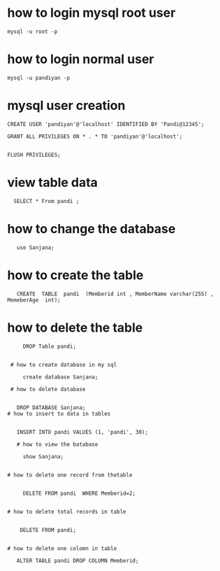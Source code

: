 
# how to login mysql root user

    mysql -u root -p
    
    
 # how to login normal user
 
 
    mysql -u pandiyan -p
    
    

# mysql user creation 


    CREATE USER 'pandiyan'@'localhost' IDENTIFIED BY 'Pandi@12345';

    GRANT ALL PRIVILEGES ON * . * TO 'pandiyan'@'localhost';


    FLUSH PRIVILEGES;
    
    
 
# view table data 

      SELECT * From pandi ;  
      
  # how to change the database     
       use Sanjana;     
       
  # how to create the table      
       
       CREATE  TABLE  pandi  (Memberid int , MemberName varchar(255) , MemeberAge  int);
       
  # how to delete the table
  
  
         DROP Table pandi;
         
         
     # how to create database in my sql
     
         create database Sanjana;
         
     # how to delete database 
     
     
       DROP DATABASE Sanjana;  
    # how to insert to data in tables
    
    
       INSERT INTO pandi VALUES (1, 'pandi', 30);

       # how to view the batabase

         show Sanjana;
         
         
    # how to delete one record from thetable
    
    
         DELETE FROM pandi  WHERE Memberid=2;
         
         
    # how to delete total records in table 
    
    
        DELETE FROM pandi;
        
        
    # how to delete one colomn in table
    
       ALTER TABLE pandi DROP COLUMN Memberid;
